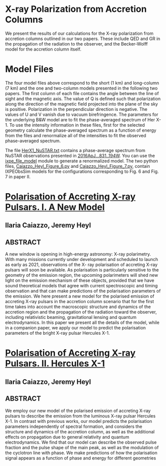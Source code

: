 # X-ray Polarization from Accretion Columns

We present the results of our calculations for the X-ray polarization from accretion columns outlined in our two papers.  These include QED and GR in the propagation of the radiation to the observer, and the Becker-Wolff model for the accretion column itself.

# Model Files

The four model files above correspond to the short (1 km) and long-column (7 km) and the one and two-column models presented in the following two papers.  The first column of each file contains the angle between the line of sight and the magnetic axis.  The value of Q is defined such that polarization along the direction of the magnetic field projected into the plane of the sky is positive.   Polarization in the perpendicular direction is negative.  The values of U and V vanish due to vacuum birefringence.  The parameters for the underlying B&W model are to fit the phase-averaged spectrum of Her X-1.  To use the intensity information in these files, first for the selected geometry calculate the phase-averaged spectrum as a function of energy from the files and renormalize all of the intensities to fit the observed phase-averaged spectrum.

The file [HerX1_NuSTAR.txt](./HerX1_NuSTAR.txt) contains a phase-average spectrum from NuSTAR observations presented in [2016ApJ...831..194W](https://ui.adsabs.harvard.edu/abs/2016ApJ...831..194W).  You can use the [ixpe_file_model](../IXPEObsSim/config/ixpe_file_model.py) module to generate a renormalized model.  The two python files, [Caiazzo_Heyl_Figure_6.py](./Caiazzo_Heyl_Figure_6.py) and [Caiazzo_Heyl_Figure_7.py](./Caiazzo_Heyl_Figure_7.py), contain IXPEObsSim models for the configurations corresponding to Fig. 6 and Fig. 7 in paper II.

# [Polarisation of Accreting X-ray Pulsars. I. A New Model](./X_ray_pulsars_polarization.pdf)

## Ilaria Caiazzo, Jeremy Heyl

## ABSTRACT

A new window is opening in high-energy astronomy: X-ray polarimetry. With many missions currently under development and scheduled to launch as early as 2021, observations of the X- ray polarisation of accreting X-ray pulsars will soon be available. As polarisation is particularly sensitive to the geometry of the emission region, the upcoming polarimeters will shed new light on the emission mechanism of these objects, provided that we have sound theoretical models that agree with current spectroscopic and timing observation and that can make predictions of the polarisation parameters of the emission. We here present a new model for the polarised emission of accreting X-ray pulsars in the accretion column scenario that for the first time takes into account the macroscopic structure and dynamics of the accretion region and the propagation of the radiation toward the observer, including relativistic beaming, gravitational lensing and quantum electrodynamics. In this paper we present all the details of the model, while in a companion paper, we apply our model to predict the polarisation parameters of the bright X-ray pulsar Hercules X-1.

# [Polarisation of Accreting X-ray Pulsars. II. Hercules X-1](./X_ray_pulsars_polarization___Her__X1.pdf)

## Ilaria Caiazzo, Jeremy Heyl

## ABSTRACT

We employ our new model of the polarised emission of accreting X-ray pulsars to describe the emission from the luminous X-ray pulsar Hercules X-1. In contrast with previous works, our model predicts the polarisation parameters independently of spectral formation, and considers the structure and dynamics of the accretion column, as well as the additional effects on propagation due to general relativity and quantum electrodynamics. We find that our model can describe the observed pulse fraction and the pulse shape of the main peak, as well as the modulation of the cyclotron line with phase. We make predictions of how the polarisation signal appears as a function of phase and energy for different geometries
